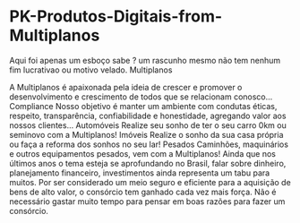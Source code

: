 # PK-Produtos-Digitais-from-Multiplanos
Aqui foi apenas um esboço sabe ? um rascunho mesmo não tem nenhum fim lucrativao ou motivo velado.
Multiplanos

A Multiplanos é apaixonada pela ideia de crescer e promover o desenvolvimento e crescimento de todos que se relacionam conosco…
Compliance
Nosso objetivo é manter um ambiente com condutas éticas, respeito, transparência, confiabilidade e honestidade, agregando valor aos nossos clientes…
Automóveis
Realize seu sonho de ter o seu carro 0km ou seminovo com a Multiplanos!
Imóveis
Realize o sonho da sua casa própria ou faça a reforma dos sonhos no seu lar!
Pesados
Caminhões, maquinários e outros equipamentos pesados, vem com a Multiplanos!
Ainda que nos últimos anos o tema esteja se aprofundando no Brasil, falar sobre dinheiro, planejamento financeiro, investimentos ainda representa um tabu para muitos.
Por ser considerado um meio seguro e eficiente para a aquisição de bens de alto valor, o consórcio tem ganhado cada vez mais força.
Não é necessário gastar muito tempo para pensar em boas razões para fazer um consórcio. 
